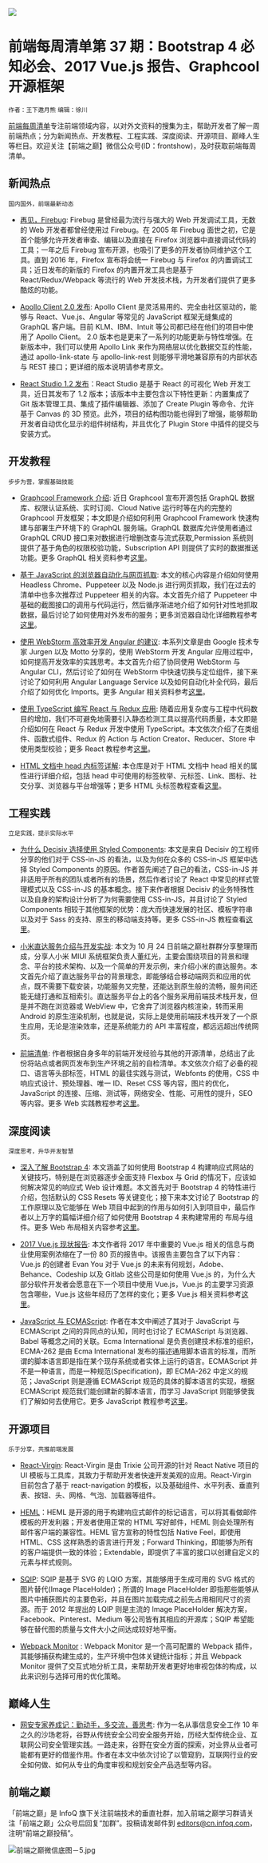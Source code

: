 ![](http://upload-images.jianshu.io/upload_images/1647496-aa9754e572a5b77c.jpg?imageMogr2/auto-orient/strip%7CimageView2/2/w/1240)

# 前端每周清单第 37 期：Bootstrap 4 必知必会、2017 Vue.js 报告、Graphcool 开源框架

`作者：王下邀月熊` `编辑：徐川`

[前端每周清单](http://www.infoq.com/cn/FE-Weekly)专注前端领域内容，以对外文资料的搜集为主，帮助开发者了解一周前端热点；分为新闻热点、开发教程、工程实践、深度阅读、开源项目、巅峰人生等栏目。欢迎关注【前端之巅】微信公众号(ID：frontshow)，及时获取前端每周清单。

## 新闻热点

`国内国外，前端最新动态`

* [再见，Firebug](https://hacks.mozilla.org/2017/10/saying-goodbye-to-firebug/): Firebug 是曾经最为流行与强大的 Web 开发调试工具，无数的 Web 开发者都曾经使用过 Firebug。在 2005 年 Firebug 面世之初，它是首个能够允许开发者审查、编辑以及直接在 Firefox 浏览器中直接调试代码的工具；一年之后 Firebug 宣布开源，也吸引了更多的开发者协同维护这个工具。直到 2016 年，Firefox 宣布将会统一 Firebug 与 Firefox 的内置调试工具；近日发布的新版的 Firefox 的内置开发工具也是基于 React/Redux/Webpack 等流行的 Web 开发技术栈，为开发者们提供了更多酷炫的功能。

* [Apollo Client 2.0 发布](https://dev-blog.apollodata.com/apollo-client-2-0-5c8d0affcec7): Apollo Client 是灵活易用的、完全由社区驱动的，能够与 React、Vue.js、Angular 等常见的 JavaScript 框架无缝集成的 GraphQL 客户端。目前 KLM、IBM、Intuit 等公司都已经在他们的项目中使用了 Apollo Client。 2.0 版本也是更来了一系列的功能更新与特性增强。在新版本中，我们可以使用 Apollo Link 来作为网络层以优化数据交互的性能，通过 apollo-link-state 与 apollo-link-rest 则能够平滑地兼容原有的内部状态与 REST 接口；更详细的版本说明请参考原文。

* [React Studio 1.2 发布](https://parg.co/USd)：React Studio 是基于 React 的可视化 Web 开发工具，近日其发布了 1.2 版本；该版本中主要包含以下特性更新：内置集成了 Git 版本管理工具、集成了插件编辑器、添加了 Create Plugin 等命令、允许基于 Canvas 的 3D 预览。此外，项目的结构图功能也得到了增强，能够帮助开发者自动优化显示的组件树结构，并且优化了 Plugin Store 中插件的提交与安装方式。

## 开发教程

`步步为营，掌握基础技能`

* [Graphcool Framework 介绍](https://blog.graph.cool/introducing-the-graphcool-framework-d9edab2a7816): 近日 Graphcool 宣布开源包括 GraphQL 数据库、权限认证系统、实时订阅、Cloud Native 运行时等在内的完整的 Graphcool 开发框架；本文即是介绍如何利用 Graphcool Framework 快速构建与部署生产环境下的 GraphQL 服务端。GraphQL 数据库允许使用者通过 GraphQL CRUD 接口来对数据进行增删改查与流式获取,Permission 系统则提供了基于角色的权限校验功能，Subscription API 则提供了实时的数据推送功能。更多 GraphQL 相关资料参考[这里](https://github.com/wxyyxc1992/Awesome-Coder/blob/master/Awesome-Lists/ServerSideApplication/API/QueryLanguage/GraphQL-List.md)。

* [基于 JavaScript 的浏览器自动化与网页抓取](https://parg.co/US1): 本文的核心内容是介绍如何使用 Headless Chrome、Puppeteer 以及 Node.js 进行网页抓取，我们在过去的清单中也多次推荐过 Puppeteer 相关的内容。本文首先介绍了 Puppeteer 中基础的截图接口的调用与代码运行，然后循序渐进地介绍了如何针对性地抓取数据，最后讨论了如何使用对外发布的服务；更多浏览器自动化详细教程参考[这里](https://parg.co/USn)。

* [使用 WebStorm 高效率开发 Angular 的建议](https://parg.co/USO): 本系列文章是由 Google 技术专家 Jurgen 以及 Motto 分享的，使用 WebStorm 开发 Angular 应用过程中，如何提高开发效率的实践思考。本文首先介绍了协同使用 WebStorm 与 Angular CLI，然后讨论了如何在 WebStorm 中快速切换与定位组件，接下来讨论了如何利用 Angular Language Service 以及如何自动化补全代码，最后介绍了如何优化 Imports。更多 Angular 相关资料参考[这里](https://github.com/wxyyxc1992/Awesome-Coder/blob/master/Awesome-Lists/Web/Framework/Angular/Angular-List.md)。

* [使用 TypeScript 编写 React 与 Redux 应用](https://parg.co/USQ): 随着应用复杂度与工程中代码数目的增加，我们不可避免地需要引入静态检测工具以提高代码质量，本文即是介绍如何在 React 与 Redux 开发中使用 TypeScript。本文依次介绍了在类组件、函数式组件、Redux 的 Action 与 Action Creator、Reducer、Store 中使用类型校验；更多 React 教程参考[这里](https://parg.co/U0I)。

* [HTML 文档中 head 内标签详解](https://github.com/joshbuchea/HEAD): 本仓库是对于 HTML 文档中 head 相关的属性进行详细介绍，包括 head 中可使用的标签枚举、元标签、Link、图标、社交分享、浏览器与平台增强等；更多 HTML 头标签教程查看[这里](https://parg.co/USB)。

## 工程实践

`立足实践，提示实际水平`

* [为什么 Decisiv 选择使用 Styled Components](https://parg.co/USD): 本文是来自 Decisiv 的工程师分享的他们对于 CSS-in-JS 的看法，以及为何在众多的 CSS-in-JS 框架中选择 Styled Components 的原因。作者首先阐述了自己的看法，CSS-in-JS 并非适用于所有的团队或者所有的场景，然后作者讨论了 React 中常见的样式管理模式以及 CSS-in-JS 的基本概念。接下来作者根据 Decisiv 的业务特殊性以及自身的架构设计分析了为何需要使用 CSS-in-JS，并且讨论了 Styled Components 相较于其他框架的优势：庞大而快速发展的社区、模板字符串以及对于 Sass 的支持、原生的移动端支持等。更多 CSS-in-JS 教程查看[这里](https://parg.co/USB)。

* [小米直达服务介绍与开发实战](https://parg.co/USx): 本文为 10 月 24 日前端之巅社群群分享整理而成，分享人小米 MIUI 系统框架负责人董红光，主要会围绕项目的背景和理念、平台的技术架构、以及一个简单的开发示例，来介绍小米的直达服务。本文首先介绍了直达服务平台的背景理念，即能够结合移动端网页和应用的优点，既不需要下载安装，功能服务又完整，还能达到原生般的流畅，服务间还能无缝打通和互相索引。直达服务平台上的各个服务采用前端技术栈开发，但是并不跑在浏览器或 WebView 中，它舍弃了浏览器内核渲染，转而采用 Android 的原生渲染机制，也就是说，实际上是使用前端技术栈开发了一个原生应用，无论是渲染效率，还是系统能力的 API 丰富程度，都远远超出传统网页。

* [前端清单](https://parg.co/USC): 作者根据自身多年的前端开发经验与其他的开源清单，总结出了此份将站点或者网页发布到生产环境之前的自检清单。本文依次介绍了必备的视口、语言等头部标签，HTML 的最佳实践与测试，Webfonts 的使用，CSS 中响应式设计、预处理器、唯一 ID、Reset CSS 等内容，图片的优化，JavaScript 的连接、压缩、测试等，网络安全、性能、可用性的提升，SEO 等内容。更多 Web 实践教程参考[这里](https://parg.co/USn)。

## 深度阅读

`深度思考，升华开发智慧`

* [深入了解 Bootstrap 4](https://parg.co/USc): 本文涵盖了如何使用 Bootstrap 4 构建响应式网站的关键技巧，特别是在浏览器逐步全面支持 Flexbox 与 Grid 的情况下，应该如何解决常见的响应式 Web 设计难题。本文首先对于 Bootstrap 4 的特性进行介绍，包括默认的 CSS Resets 等关键变化；接下来本文讨论了 Bootstrap 的工作原理以及它能够在 Web 项目中起到的作用与如何引入到项目中，最后作者以上万字的篇幅详细介绍了如何使用 Bootstrap 4 来构建常用的 布局与组件。更多 Web 布局相关内容参考[这里](https://parg.co/USB)。

* [2017 Vue.js 现状报告](https://www.monterail.com/state-of-vuejs-report): 本文作者将 2017 年中重要的 Vue.js 相关的信息与商业使用案例浓缩在了一份 80 页的报告中。该报告主要包含了以下内容：Vue.js 的创建者 Evan You 对于 Vue.js 的未来有何规划，Adobe、Behance、Codeship 以及 Gitlab 这些公司是如何使用 Vue.js 的，为什么大部分软件开发者会愿意在下一个项目中使用 Vue.js，Vue.js 的主要学习资源包含哪些，Vue.js 这些年经历了怎样的变化；更多 Vue.js 相关资料参考[这里](https://parg.co/bWF)。

* [JavaScript 与 ECMAScript](https://parg.co/USa): 作者在本文中阐述了其对于 JavaScript 与 ECMAScript 之间的异同点的认知，同时也讨论了 ECMAScript 与浏览器、Babel 等概念之间的关联。Ecma International 是负责创建技术标准的组织，ECMA-262 是由 Ecma International 发布的描述通用脚本语言的标准，而所谓的脚本语言即是指在某个现存系统或者实体上运行的语言。ECMAScript 并不是一种语言，而是一种规范(Specification)，即 ECMA-262 中定义的规范；JavaScript 则是遵循 ECMAScript 规范的具体的脚本语言的实现，根据 ECMAScript 规范我们能创建新的脚本语言，而学习 JavaScript 则能够使我们了解如何去使用它。更多 JavaScript 教程参考[这里](https://parg.co/bxN)。

## 开源项目

`乐于分享，共推前端发展`

* [React-Virgin](https://parg.co/USh): React-Virgin 是由 Trixie 公司开源的针对 React Native 项目的 UI 模板与工具库，其致力于帮助开发者快速开发美观的应用。React-Virgin 目前包含了基于 react-navigation 的模板，以及基础组件、水平列表、垂直列表、按钮、头、网格、气泡、加载器等组件。

* [HEML](https://github.com/SparkPost/heml)：HEML 是开源的用于构建响应式邮件的标记语言，可以将其看做邮件模板的开发利器；开发者使用正常的 HTML 写好邮件，HEML 则会处理所有邮件客户端的兼容性。HEML 官方宣称的特性包括 Native Feel，即使用 HTML、CSS 这样熟悉的语言进行开发；Forward Thinking，即能够为所有的客户端提供一致的体验；Extendable，即提供了丰富的接口以创建自定义的元素与样式规则。

* [SQIP](https://github.com/technopagan/sqip): SQIP 是基于 SVG 的 LQIO 方案，其能够用于生成可用的 SVG 格式的图片替代(Image PlaceHolder)；所谓的 Image PlaceHolder 即指那些能够从图片中捕获图片的主要色彩，并且在图片加载完成之前先占用相同尺寸的资源。而于 2012 年提出的 LQIP 则是主流的 Image PlaceHolder 解决方案，Facebook、Pinterest、Medium 等公司皆有其相应的开源库；SQIP 希望能够在替代图的质量与文件大小之间达成较好地平衡。

* [Webpack Monitor](https://github.com/webpackmonitor/webpackmonitor) : Webpack Monitor 是一个高可配置的 Webpack 插件，其能够捕获构建生成的，生产环境中包体关键统计指标；并且 Webpack Monitor 提供了交互式地分析工具，来帮助开发者更好地审视包体的构成，以此来识别与选择可用的优化策略。

## 巅峰人生

* [网安专家养成记：勤动手，多交流，善思考](https://parg.co/US7): 作为一名从事信息安全工作 10 年之久的沙场老将，谷野从传统安全公司安全服务开始，历经大型传统企业、互联网公司安全管理实践。一路走来，谷野在安全方面的探索，对业界从业者可能都有更好的借鉴作用。作者在本文中依次讨论了以管窥豹，互联网行业的安全如何做、如何从专业的角度审视和规划安全产品选型等内容。

## 前端之巅

「前端之巅」是 InfoQ 旗下关注前端技术的垂直社群，加入前端之巅学习群请关注「前端之巅」公众号后回复“加群”。投稿请发邮件到 editors@cn.infoq.com，注明“前端之巅投稿”。

![前端之巅微信底图－5.jpg](http://upload-images.jianshu.io/upload_images/1647496-01712a993d2b23de.jpg?imageMogr2/auto-orient/strip%7CimageView2/2/w/1240)
